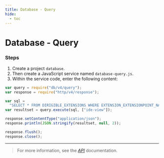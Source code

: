 ```yaml
---
title: Database - Query
hide:
  - toc
---
```


# Database - Query

### Steps

1. Create a project `database`.
2. Then create a JavaScript service named `database-query.js`.
3. Within the service code, enter the following content:

```javascript
var query = require("db/v4/query");
var response = require("http/v4/response");

var sql =
  "SELECT * FROM DIRIGIBLE_EXTENSIONS WHERE EXTENSION_EXTENSIONPOINT_NAME = ?";
var resultset = query.execute(sql, ["ide-view"]);

response.setContentType("application/json");
response.println(JSON.stringify(resultset, null, 2));

response.flush();
response.close();
```

---

> For more information, see the _[API](../../api/)_ documentation.

